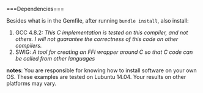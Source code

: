 ===Dependencies===

Besides what is in the Gemfile, after running `bundle install`, also install:
1. GCC 4.8.2:   *This C implementation is tested on this compiler, and not others.  I will not guarantee the correctness*
                *of this code on other compilers.*
2. SWIG:        *A tool for creating an FFI wrapper around C so that C code can be called from other languages*

**notes**: You are responsible for knowing how to install software on your own OS.  These examples are tested on
           Lubuntu 14.04.  Your results on other platforms may vary.

